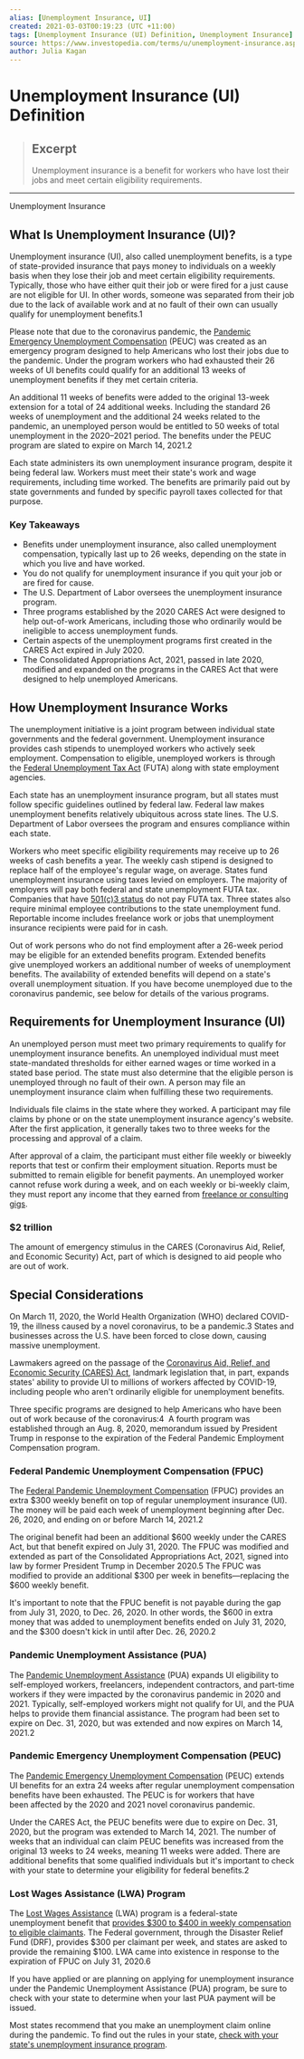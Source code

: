 ```yaml
---
alias: [Unemployment Insurance, UI]
created: 2021-03-03T00:19:23 (UTC +11:00)
tags: [Unemployment Insurance (UI) Definition, Unemployment Insurance]
source: https://www.investopedia.com/terms/u/unemployment-insurance.asp
author: Julia Kagan
---
```


# Unemployment Insurance (UI) Definition

> ## Excerpt
> Unemployment insurance is a benefit for workers who have lost their jobs and meet certain eligibility requirements.

---

Unemployment Insurance
## What Is Unemployment Insurance (UI)?

Unemployment insurance (UI), also called unemployment benefits, is a type of state-provided insurance that pays money to individuals on a weekly basis when they lose their job and meet certain eligibility requirements. Typically, those who have either quit their job or were fired for a just cause are not eligible for UI. In other words, someone was separated from their job due to the lack of available work and at no fault of their own can usually qualify for unemployment benefits.1

Please note that due to the coronavirus pandemic, the [Pandemic Emergency Unemployment Compensation](https://www.investopedia.com/pandemic-emergency-unemployment-compensation-peuc-definition-4802046) (PEUC) was created as an emergency program designed to help Americans who lost their jobs due to the pandemic. Under the program workers who had exhausted their 26 weeks of UI benefits could qualify for an additional 13 weeks of unemployment benefits if they met certain criteria.

An additional 11 weeks of benefits were added to the original 13-week extension for a total of 24 additional weeks. Including the standard 26 weeks of unemployment and the additional 24 weeks related to the pandemic, an unemployed person would be entitled to 50 weeks of total unemployment in the 2020–2021 period. The benefits under the PEUC program are slated to expire on March 14, 2021.2

Each state administers its own unemployment insurance program, despite it being federal law. Workers must meet their state's work and wage requirements, including time worked. The benefits are primarily paid out by state governments and funded by specific payroll taxes collected for that purpose.

### Key Takeaways

-   Benefits under unemployment insurance, also called unemployment compensation, typically last up to 26 weeks, depending on the state in which you live and have worked.
-   You do not qualify for unemployment insurance if you quit your job or are fired for cause.
-   The U.S. Department of Labor oversees the unemployment insurance program.
-   Three programs established by the 2020 CARES Act were designed to help out-of-work Americans, including those who ordinarily would be ineligible to access unemployment funds.
-   Certain aspects of the unemployment programs first created in the CARES Act expired in July 2020.
-   The Consolidated Appropriations Act, 2021, passed in late 2020, modified and expanded on the programs in the CARES Act that were designed to help unemployed Americans.

## How Unemployment Insurance Works

The unemployment initiative is a joint program between individual state governments and the federal government. Unemployment insurance provides cash stipends to unemployed workers who actively seek employment. Compensation to eligible, unemployed workers is through the [Federal Unemployment Tax Act](https://www.investopedia.com/terms/f/federal-unemployment-tax-act-futa.asp) (FUTA) along with state employment agencies.

Each state has an unemployment insurance program, but all states must follow specific guidelines outlined by federal law. Federal law makes unemployment benefits relatively ubiquitous across state lines. The U.S. Department of Labor oversees the program and ensures compliance within each state.

Workers who meet specific eligibility requirements may receive up to 26 weeks of cash benefits a year. The weekly cash stipend is designed to replace half of the employee's regular wage, on average. States fund unemployment insurance using taxes levied on employers. The majority of employers will pay both federal and state unemployment FUTA tax. Companies that have [501(c)3 status](https://www.investopedia.com/terms/1/501c3-organizations.asp) do not pay FUTA tax. Three states also require minimal employee contributions to the state unemployment fund. Reportable income includes freelance work or jobs that unemployment insurance recipients were paid for in cash.

Out of work persons who do not find employment after a 26-week period may be eligible for an extended benefits program. Extended benefits give unemployed workers an additional number of weeks of unemployment benefits. The availability of extended benefits will depend on a state's overall unemployment situation. If you have become unemployed due to the coronavirus pandemic, see below for details of the various programs.

## Requirements for Unemployment Insurance (UI)

An unemployed person must meet two primary requirements to qualify for unemployment insurance benefits. An unemployed individual must meet state-mandated thresholds for either earned wages or time worked in a stated base period. The state must also determine that the eligible person is unemployed through no fault of their own. A person may file an unemployment insurance claim when fulfilling these two requirements.

Individuals file claims in the state where they worked. A participant may file claims by phone or on the state unemployment insurance agency's website. After the first application, it generally takes two to three weeks for the processing and approval of a claim.

After approval of a claim, the participant must either file weekly or biweekly reports that test or confirm their employment situation. Reports must be submitted to remain eligible for benefit payments. An unemployed worker cannot refuse work during a week, and on each weekly or bi-weekly claim, they must report any income that they earned from [freelance or consulting gigs](https://www.investopedia.com/terms/f/freelancer.asp).

### $2 trillion

The amount of emergency stimulus in the CARES (Coronavirus Aid, Relief, and Economic Security) Act, part of which is designed to aid people who are out of work.

## Special Considerations

On March 11, 2020, the World Health Organization (WHO) declared COVID-19, the illness caused by a novel coronavirus, to be a pandemic.3 States and businesses across the U.S. have been forced to close down, causing massive unemployment.

Lawmakers agreed on the passage of the [Coronavirus Aid, Relief, and Economic Security (CARES) Act](https://www.investopedia.com/coronavirus-aid-relief-and-economic-security-cares-act-4800707), landmark legislation that, in part, expands states' ability to provide UI to millions of workers affected by COVID-19, including people who aren't ordinarily eligible for unemployment benefits.

Three specific programs are designed to help Americans who have been out of work because of the coronavirus:4  A fourth program was established through an Aug. 8, 2020, memorandum issued by President Trump in response to the expiration of the Federal Pandemic Employment Compensation program.

### Federal Pandemic Unemployment Compensation (FPUC)

The [Federal Pandemic Unemployment Compensation](https://www.investopedia.com/federal-pandemic-unemployment-compensation-fpuc-definition-4802039) (FPUC) provides an extra $300 weekly benefit on top of regular unemployment insurance (UI). The money will be paid each week of unemployment beginning after Dec. 26, 2020, and ending on or before March 14, 2021.2

The original benefit had been an additional $600 weekly under the CARES Act, but that benefit expired on July 31, 2020. The FPUC was modified and extended as part of the Consolidated Appropriations Act, 2021, signed into law by former President Trump in December 2020.5 The FPUC was modified to provide an additional $300 per week in benefits—replacing the $600 weekly benefit.

It's important to note that the FPUC benefit is not payable during the gap from July 31, 2020, to Dec. 26, 2020. In other words, the $600 in extra money that was added to unemployment benefits ended on July 31, 2020, and the $300 doesn't kick in until after Dec. 26, 2020.2

### Pandemic Unemployment Assistance (PUA)

The [Pandemic Unemployment Assistance](https://www.investopedia.com/pandemic-unemployment-assistance-pua-definition-4802064) (PUA) expands UI eligibility to self-employed workers, freelancers, independent contractors, and part-time workers if they were impacted by the coronavirus pandemic in 2020 and 2021. Typically, self-employed workers might not qualify for UI, and the PUA helps to provide them financial assistance. The program had been set to expire on Dec. 31, 2020, but was extended and now expires on March 14, 2021.2

### Pandemic Emergency Unemployment Compensation (PEUC)

The [Pandemic Emergency Unemployment Compensation](https://www.investopedia.com/pandemic-emergency-unemployment-compensation-peuc-definition-4802046) (PEUC) extends UI benefits for an extra 24 weeks after regular unemployment compensation benefits have been exhausted. The PEUC is for workers that have been affected by the 2020 and 2021 novel coronavirus pandemic.

Under the CARES Act, the PEUC benefits were due to expire on Dec. 31, 2020, but the program was extended to March 14, 2021. The number of weeks that an individual can claim PEUC benefits was increased from the original 13 weeks to 24 weeks, meaning 11 weeks were added. There are additional benefits that some qualified individuals but it's important to check with your state to determine your eligibility for federal benefits.2

### Lost Wages Assistance (LWA) Program

The [Lost Wages Assistance](https://www.investopedia.com/lost-wages-assistance-lwa-program-definition-5076976#citation-1) (LWA) program is a federal-state unemployment benefit that [provides $300 to $400 in weekly compensation to eligible claimants](https://www.investopedia.com/how-to-get-your-extra-usd300-in-unemployment-benefits-5076898). The Federal government, through the Disaster Relief Fund (DRF), provides $300 per claimant per week, and states are asked to provide the remaining $100. LWA came into existence in response to the expiration of FPUC on July 31, 2020.6

If you have applied or are planning on applying for unemployment insurance under the Pandemic Unemployment Assistance (PUA) program, be sure to check with your state to determine when your last PUA payment will be issued.

Most states recommend that you make an unemployment claim online during the pandemic. To find out the rules in your state, [check with your state's unemployment insurance program](https://www.careeronestop.org/LocalHelp/UnemploymentBenefits/find-unemployment-benefits.aspx).
